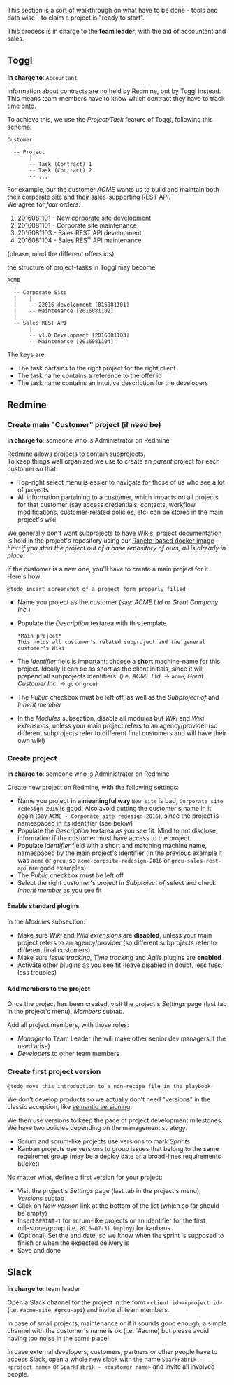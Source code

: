 This section is a sort of walkthrough on what have to be done - tools and data wise - to claim a project is "ready to start".

This process is in charge to the **team leader**, with the aid of accountant and sales.

## Toggl

**In charge to**: `Accountant`

Information about contracts are no held by Redmine, but by Toggl instead.  
This means team-members have to know which contract they have to track time onto.

To achieve this, we use the _Project/Task_ feature of Toggl, following this schema:

```
Customer
  |
  -- Project
       |
       -- Task (Contract) 1
       -- Task (Contract) 2
       -- ...
```

For example, our the customer *ACME* wants us to build and maintain both their corporate site and their sales-supporting REST API.  
We agree for _four_ orders:

1. 2016081101 - New corporate site development
1. 2016081101 - Corporate site maintenance
1. 2016081103 - Sales REST API development 
1. 2016081104 - Sales REST API maintenance

(please, mind the different offers ids)

the structure of project-tasks in Toggl may become

```
ACME
  |
  -- Corporate Site
  |    |
  |    -- 22016 development [016081101]
  |    -- Maintenance [2016081102]
  |    
  -- Sales REST API
       |
       -- v1.0 Development [2016081103]
       -- Maintenance [2016081104]
```

The keys are:

* The task partains to the right project for the right client
* The task name contains a reference to the offer id
* The task name contains an intuitive description for the developers


## Redmine

### Create main "Customer" project (if need be)

**In charge to**: someone who is Administrator on Redmine

Redmine allows projects to contain subprojects.  
To keep things well organized we use to create an _parent_ project for each customer so that:

* Top-right select menu is easier to navigate for those of us who see a lot of projects
* All information partaining to a customer, which impacts on all projects for that customer (say access credentials, contacts, workflow modifications, customer-related policies, etc) can be stored in the main project's wiki.

We generally don't want subprojects to have Wikis: project documentation is hold in the project's repository using our [Raneto-based docker image](https://github.com/sparkfabrik/docker-node-raneto) - _hint: if you start the project out of a base repository of ours, all is already in place_.

If the customer is a new one, you'll have to create a main project for it. Here's how:

    @todo insert screenshot of a project form properly filled

* Name you project as the customer (say: _ACME Ltd_ or _Great Company Inc._)
* Populate the _Description_ textarea with this template

  ```
  *Main project*
  This holds all customer's related subproject and the general customer's Wiki
  ```

* The _Identifier_ fiels is important: choose a **short** machine-name for this project. Ideally it can be as short as the client initials, since it will prepend all subprojects identifiers. (i.e. _ACME Ltd._ &rarr; `acme`, _Great Customer Inc._ &rarr; `gc` or `grcu`)
* The _Public_ checkbox must be left off, as well as the _Subproject of_ and _Inherit member_
* In the _Modules_ subsection, disable all modules but _Wiki_ and _Wiki extensions_, unless your main project refers to an agency/provider (so different subprojects refer to different final customers and will have their own wiki)

### Create project

**In charge to**: someone who is Administrator on Redmine

Create new project on Redmine, with the following settings:

* Name you project **in a meaningful way**
  `New site` is bad, `Corporate site redesign 2016` is good. Also avoid putting the customer's name in it again (say `ACME - Corporate site redesign 2016`), since the project is namespaced in its identifier (see below)
* Populate the _Description_ textarea as you see fit. Mind to not disclose information if the customer must have access to the project.
* Populate _Identifier_ field with a short and matching machine name, namespaced by the main project's identifier (in the previous example it was `acme` or `grcu`, so `acme-corpsite-redesign-2016` or `grcu-sales-rest-api` are good examples)
* The _Public_ checkbox must be left off
* Select the right customer's project in  _Subproject of_ select and check _Inherit member_ as you see fit

#### Enable standard plugins

In the _Modules_ subsection:
* Make sure _Wiki_ and  _Wiki extensions_ are **disabled**, unless your main project refers to an agency/provider (so different subprojects refer to different final customers)
* Make sure _Issue tracking_, _Time tracking_ and _Agile_ plugins are **enabled**
* Activate other plugins as you see fit (leave disabled in doubt, less fuss, less troubles)


#### Add members to the project

Once the project has been created, visit the project's _Settings_ page (last tab in the project's menu), _Members_ subtab.

Add all project members, with those roles:

* _Manager_ to Team Leader (he will make other senior dev managers if the need arise)
* _Developers_ to other team members


### Create first project version

    @todo move this introduction to a non-recipe file in the playbook!

We don't develop products so we actually don't need "versions" in the classic acception, like [semantic versioning](http://semver.org/).

We then use versions to keep the pace of project development milestones. We have two policies depending on the management strategy.

* Scrum and scrum-like projects use versions to mark _Sprints_
* Kanban projects use versions to group issues that belong to the same requiremet group (may be a deploy date or a broad-lines requirements bucket)

No matter what, define a first version for your project:

* Visit the project's _Settings_ page (last tab in the project's menu), _Versions_ subtab
* Click on _New version_ link at the bottom of the list (which so far should be empty)
* Insert `SPRINT-1` for scrum-like projects or an identifier for the first milestone/group (i.e. `2016-07-31 Deploy`) for kanbans
* (Optional) Set the end date, so we know when the sprint is supposed to finish or when the expected delivery is
* Save and done


## Slack

**In charge to**: team leader

Open a Slack channel for the project in the form `<client id>-<project id>` (i.e. `#acme-site`, `#grcu-api`) and invite all team members.

In case of small projects, maintenance or if it sounds good enough, a simple channel with the customer's name is ok (i.e. `#acme) but please avoid having too noise in the same place!

In case external developers, customers, partners or other people have to access Slack, open a whole new slack with the name `SparkFabrik - <project name>` or `SparkFabrik - <customer name>` and invite all involved people.
